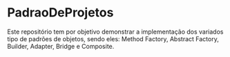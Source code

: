 # PadraoDeProjetos
Este repositório tem por objetivo demonstrar a implementação dos variados tipo de padrões de objetos, sendo eles:  Method Factory, Abstract Factory, Builder, Adapter, Bridge e Composite.

